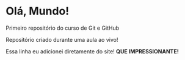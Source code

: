 # Olá, Mundo!
 Primeiro repositório do curso de Git e GitHub

Repositório criado durante uma aula ao vivo!

Essa linha eu adicionei diretamente do site! **QUE IMPRESSIONANTE!**
